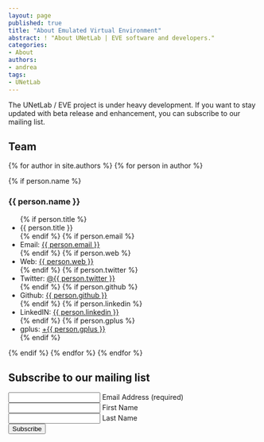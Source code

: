 ```yaml
---
layout: page
published: true
title: "About Emulated Virtual Environment"
abstract: ! "About UNetLab | EVE software and developers."
categories:
- About
authors:
- andrea
tags:
- UNetLab
---
```


The UNetLab / EVE project is under heavy development. If you want to stay updated with beta release and enhancement, you can subscribe to our mailing list.

## Team

{% for author in site.authors %}
	{% for person in author %}


{% if person.name %}
<h3>{{ person.name }}</h3>

<ul>
	{% if person.title %}
	<li>{{ person.title }}</li>
	{% endif %}
	{% if person.email %}
	<li>Email: <a href="mailto:{{ person.email }}" title="Email to {{ person.display_name }}">{{ person.email }}</a></li>
	{% endif %}
	{% if person.web %}
	<li>Web: <a href="{{ person.web }}" title="{{ person.display_name }}'s personal website">{{ person.web }}</a></li>
	{% endif %}
	{% if person.twitter %}
	<li>Twitter: <a href="https://twitter.com/{{ person.twitter }}" title="Tweet to {{ person.display_name }}">@{{ person.twitter }}</a></li>
	{% endif %}
	{% if person.github %}
	<li>Github: <a href="https://github.com/{{ person.github }}" title="{{ person.display_name }}'s GitHub repository">{{ person.github }}</a></li>
	{% endif %}
	{% if person.linkedin %}
	<li>LinkedIN: <a href="https://www.linkedin.com/in/{{ person.linkedin }}" title="{{ person.display_name }}'s LinkedIN profile">{{ person.linkedin }}</a></li>
	{% endif %}
	{% if person.gplus %}
	<li>gplus: <a href="https://plus.google.com/u/0/+{{ person.gplus }}" title="{{ person.display_name }}'s Google+ profile">+{{ person.gplus }}</a></li>
	{% endif %}
</ul>
{% endif %}
	{% endfor %}
{% endfor %}


## Subscribe to our mailing list

<form id="mc-embedded-subscribe-form" class="validate" action="//routereflector.us8.list-manage.com/subscribe/post?u=b36efd297d5554996ebcac015&amp;id=4022668085" method="post" name="mc-embedded-subscribe-form" novalidate="" target="_blank">
<input id="mce-EMAIL" class="required email" name="email" type="email" value="" />
<label for="email">Email Address (required)</label><br/>
<input id="mce-FNAME" class="" name="fname" type="text" value="" />
<label for="fname">First Name</label><br/>
<input id="mce-LNAME" class="" name="lname" type="text" value="" />
<label for="lname">Last Name</label><br/>
<input id="mc-embedded-subscribe" class="button" name="subscribe" type="submit" value="Subscribe" />
</form>

